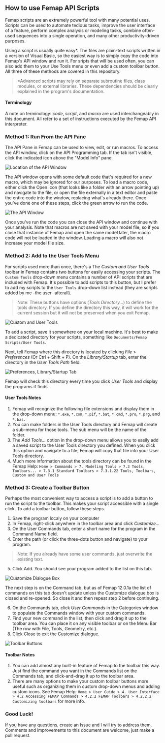 ## How to use Femap API Scripts

Femap scripts are an extremely powerful tool with many potential uses. Scripts can be used to automate tedious tasks, improve the user interface of a feature, perform complex analysis or modeling tasks, combine often-used sequences into a single operation, and many other productivity-driven purposes.

Using a script is usually quite easy\*. The files are plain-text scripts written in a version of Visual Basic, so the easiest way is to simply copy the code into Femap's API window and run it. For sripts that will be used often, you can also add them to your Use Tools menu or even add a custom toolbar button. All three of these methods are covered in this repository.
>\*Advanced scripts may rely on separate subroutine files, class modules, or external libraries. These dependencies should be clearly explained in the program's documentation.


#### Terminology
A note on terminology: *code*, *script*, and *macro* are used interchangeably in this document. All refer to a set of instructions executed by the Femap API interpreter.

### Method 1:  Run From the API Pane
The API Pane in Femap can be used to view, edit, or run macros. To access the API window, click on the API Programming tab. If the tab isn't visible, click the indicated icon above the "Model Info" pane.

![Location of the API Window](images/API_tab.png)

The API window opens with some default code that's required for a new macro, which may be ignored for our purposes. To load a macro code, either click the Open icon (that looks like a folder with an arrow pointing up) and navigate to the file, or open the file externally in a text editor and paste the entire code into the window, replacing what's already there. Once you've done one of these steps, click the green arrow to run the code.

![The API Window](images/API_window.png)

Once you've run the code you can close the API window and continue with your analysis. Note that macros are not saved with your model file, so if you close that instance of Femap and open the same model later, the macro code will not be loaded in the window. Loading a macro will also not increase your model file size.

### Method 2:  Add to the User Tools Menu
For scripts used more than once, there's a  The _Custom and User Tools_ toolbar in Femap contains two buttons for easily accessing your scripts. The `Custom Tools` drop-down menu contains a number of API scripts that are included with Femap. It's possible to add scripts to this button, but I prefer to add my scripts to the `User Tools` drop-down list instead (they are scripts added by me -the user- afterall).
>Note: These buttons have options (_Tools Directory..._) to define the tools directory. If you define the directory this way, it will work for the current session but it will not be preserved when you exit Femap.

![Custom and User Tools](images/Tools_buttons.png)

To add a script, save it somewhere on your local machine. It's best to make a dedicated directory for your scripts, something like `Documents/Femap Scripts/User Tools`.

Next, tell Femap where this directory is located by clicking _File_ > _Preferences_ (Or Ctrl + Shift + P). On the _Library/Startup_ tab, enter the directory in the _User Tools Path_ field.

![Preferences, Library/Startup Tab](images/Preferences.png)

Femap will check this directory every time you click _User Tools_ and display the programs if finds.

#### User Tools Notes
1.  Femap will recognize the following file extensions and display them in the drop-down menu:  `*.exe`, `*.com`, `*.pif`, `*.bat`, `*.cmd`, `*.pro`, `*.prg`, and `*.bas.`
2.  You can make folders in the User Tools directory and Femap will create a sub-menu for those tools. The sub menu will be the name of the folder.
3.  The _Add Tools..._ option in the drop-down menu allows you to easily add a saved script to the User Tools directory you defined. When you click this option and navigate to a file, Femap will copy that file into your User Tools directory.
4.  Much more information about the tools directory can be found in the Femap Help: `Home > Commands > 7. Modeling Tools > 7.3 Tools, Toolbars... > 7.3.1 Standard Toolbars > 7.3.1.22 Tools, Toolbars, Custom and User Tools`

### Method 3:  Create a Toolbar Button
Perhaps the most convenient way to access a script is to add a button to run the script to the toolbar. This makes your script accessible with a single click. To add a toolbar button, follow these steps.
1.  Save the program localy on your computer
2.  In Femap, right-click anywhere in the toolbar area and click _Customize..._
3.  On the User Commands tab, enter a short name for the program in the Command Name field.
4.  Enter the path (or click the three-dots button and navigate) to your program.
>Note:  If you already have some user commands, just overwrite the existing text.
5.  Click Add. You should see your program added to the list on this tab.

![Customize Dialogue Box](images/Customize_menu.png)

The next step is on the Command tab, but as of Femap 12.0.1a the list of commands on this tab doesn't update unless the Customize dialogue box is closed and re-opened. So close it and then repeat step 2 before continuing.

6.  On the Commands tab, click _User Commands_ in the Categories window to populate the Commands window with your custom commands.
7.  Find your new command in the list, then click and drag it up to the toolbar area. You can place it on any visible toolbar or on the Menu Bar (The row with File, Tools, Geometry, etc.).
8.  Click Close to exit the Customize dialogue.

![Toolbar Buttons](images/Toolbar_buttons.png)

#### Toolbar Notes
1.  You can add almost any built-in feature of Femap to the toolbar this way. Just find the command you want in the Commands list on the Commands tab, and click-and-drag it up to the toolbar area.
2.  There are many options to make your custom toolbar buttons more useful such as organizing them in custom drop-down menus and adding custom icons. See Femap Help: `Home > User Guide > 4. User Interface > 4.2 Accessing FEMAP Commands > 4.2.2 FEMAP Toolbars > 4.2.2.2 Customizing toolbars` for more info.

### Good Luck!
If you have any questions, create an Issue and I will try to address them. Comments and improvements to this document are welcome, just make a pull request.
